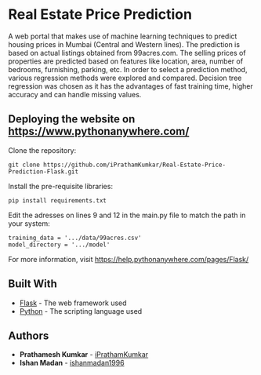 # Real Estate Price Prediction

A web portal that makes use of machine learning techniques to predict housing prices in Mumbai (Central and Western lines). The prediction is based on actual listings obtained from 99acres.com. The selling prices of properties are predicted based on features like location, area, number of bedrooms, furnishing, parking, etc. In order to select a prediction method, various regression methods were explored and compared. Decision tree regression was chosen as it has the advantages of fast training time, higher accuracy and can handle missing values.

## Deploying the website on https://www.pythonanywhere.com/

Clone the repository:

```
git clone https://github.com/iPrathamKumkar/Real-Estate-Price-Prediction-Flask.git
```

Install the pre-requisite libraries:

```
pip install requirements.txt
```

Edit the adresses on lines 9 and 12 in the main.py file to match the path in your system:

```
training_data = '.../data/99acres.csv'
model_directory = '.../model'
```

For more information, visit https://help.pythonanywhere.com/pages/Flask/

## Built With

* [Flask](http://flask.pocoo.org/docs/1.0/) - The web framework used
* [Python](https://www.python.org/doc/) - The scripting language used

## Authors

* **Prathamesh Kumkar** - [iPrathamKumkar](https://github.com/iPrathamKumkar)
* **Ishan Madan** - [ishanmadan1996](https://github.com/ishanmadan1996)
